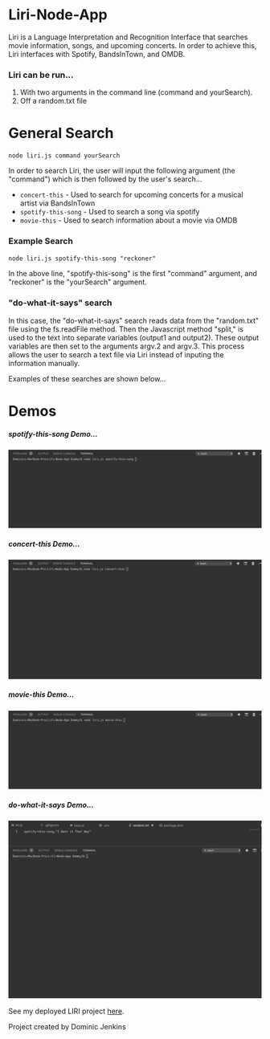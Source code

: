 # Liri-Node-App
Liri is a Language Interpretation and Recognition Interface that searches movie information, songs, and upcoming concerts. In order to achieve this, Liri interfaces with Spotify, BandsInTown, and OMDB. 

### Liri can be run...
1. With two arguments in the command line (command and yourSearch).
2. Off a random.txt file 

# General Search
```
node liri.js command yourSearch
```
In order to search Liri, the user will input the following argument (the "command") which is then followed by the user's search...

* `concert-this` - Used to search for upcoming concerts for a musical artist via BandsInTown
* `spotify-this-song` - Used to search a song via spotify
* `movie-this` - Used to search information about a movie via OMDB

### Example Search
```
node liri.js spotify-this-song "reckoner"
```
In the above line, "spotify-this-song" is the first "command" argument, and "reckoner" is the "yourSearch" argument.


### "do-what-it-says" search
In this case, the "do-what-it-says" search reads data from the "random.txt" file using the fs.readFile method. Then the Javascript method "split," is used to the text into separate variables (output1 and output2). These output variables are then set to the arguments argv.2 and argv.3. This process allows the user to search a text file via Liri instead of inputing the information manually. 

Examples of these searches are shown below...

# Demos

##### spotify-this-song Demo...

![](https://github.com/domyorke/Lifi-Node-App/blob/master/Liri%20Demo%20gifs/spotify-this-song.gif?raw=true)

##### concert-this Demo...

![](https://github.com/domyorke/Lifi-Node-App/blob/master/Liri%20Demo%20gifs/concert-this.gif?raw=true)

##### movie-this Demo...

![](https://github.com/domyorke/Lifi-Node-App/blob/master/Liri%20Demo%20gifs/movie-this.gif?raw=true)

##### do-what-it-says Demo...

![](https://github.com/domyorke/Lifi-Node-App/blob/master/Liri%20Demo%20gifs/do-what-it-says.gif?raw=true)


See my deployed LIRI project [here](https://domyorke.github.io/Lifi-Node-App/).

Project created by Dominic Jenkins
